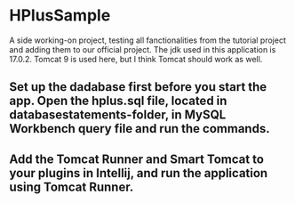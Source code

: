 # HPlusSample
A side working-on project, testing all fanctionalities from the tutorial project and adding them to our official project.
The jdk used in this application is 17.0.2. Tomcat 9 is used here, but I think Tomcat should work as well.

## Set up the dadabase first before you start the app. Open the hplus.sql file, located in databasestatements-folder, in MySQL Workbench query file and run the commands.
## Add the Tomcat Runner and Smart Tomcat to your plugins in Intellij, and run the application using Tomcat Runner.
